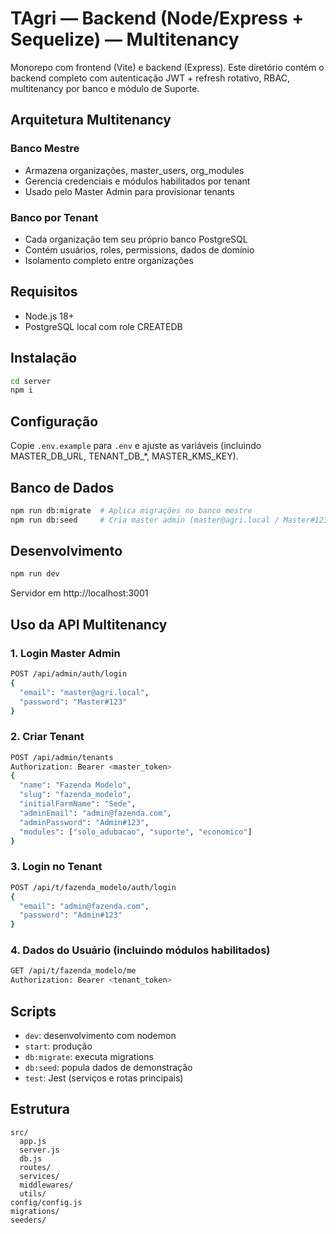 # TAgri — Backend (Node/Express + Sequelize) — Multitenancy

Monorepo com frontend (Vite) e backend (Express). Este diretório contém o backend completo com autenticação JWT + refresh rotativo, RBAC, multitenancy por banco e módulo de Suporte.

## Arquitetura Multitenancy

### Banco Mestre
- Armazena organizações, master_users, org_modules
- Gerencia credenciais e módulos habilitados por tenant
- Usado pelo Master Admin para provisionar tenants

### Banco por Tenant  
- Cada organização tem seu próprio banco PostgreSQL
- Contém usuários, roles, permissions, dados de domínio
- Isolamento completo entre organizações

## Requisitos
- Node.js 18+
- PostgreSQL local com role CREATEDB

## Instalação
```bash
cd server
npm i
```

## Configuração
Copie `.env.example` para `.env` e ajuste as variáveis (incluindo MASTER_DB_URL, TENANT_DB_*, MASTER_KMS_KEY).

## Banco de Dados
```bash
npm run db:migrate  # Aplica migrações no banco mestre
npm run db:seed     # Cria master admin (master@agri.local / Master#123)
```

## Desenvolvimento
```bash
npm run dev
```
Servidor em http://localhost:3001

## Uso da API Multitenancy

### 1. Login Master Admin
```bash
POST /api/admin/auth/login
{
  "email": "master@agri.local",
  "password": "Master#123"
}
```

### 2. Criar Tenant
```bash
POST /api/admin/tenants
Authorization: Bearer <master_token>
{
  "name": "Fazenda Modelo",
  "slug": "fazenda_modelo", 
  "initialFarmName": "Sede",
  "adminEmail": "admin@fazenda.com",
  "adminPassword": "Admin#123",
  "modules": ["solo_adubacao", "suporte", "economico"]
}
```

### 3. Login no Tenant
```bash
POST /api/t/fazenda_modelo/auth/login
{
  "email": "admin@fazenda.com",
  "password": "Admin#123"
}
```

### 4. Dados do Usuário (incluindo módulos habilitados)
```bash
GET /api/t/fazenda_modelo/me
Authorization: Bearer <tenant_token>
```

## Scripts
- `dev`: desenvolvimento com nodemon
- `start`: produção
- `db:migrate`: executa migrations
- `db:seed`: popula dados de demonstração
- `test`: Jest (serviços e rotas principais)

## Estrutura
```
src/
  app.js
  server.js
  db.js
  routes/
  services/
  middlewares/
  utils/
config/config.js
migrations/
seeders/
```
